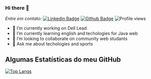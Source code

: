 ### Hi there 👋

<!--
**JardrielSousa/jardrielsousa** is a ✨ _special_ ✨ repository because its `README.md` (this file) appears on your GitHub profile.

Here are some ideas to get you started:

- 🔭 I’m currently working on Dell Lead
- 🌱 I’m currently learning english and techologies for Java web 
- 👯 I’m looking to collaborate on community web studants
- 💬 Ask me about techologies and sports
-->
*Entre em contato:*
[![Linkedin Badge](https://img.shields.io/badge/jardriel-sousa?style=flat&logo=Linkedin&logoColor=white&link=https://www.linkedin.com/in/jardriel-sousa-9a993a107/)](https://www.linkedin.com/in/jardriel-sousa-9a993a107/) [![Github Badge](https://img.shields.io/badge/-jardrielsousa-grey?style=flat&logo=github&logoColor=white&link=https://github.com/jardrielsousa/)](https://www.github.com/jardrielsousa/) ![Profile views](https://gpvc.arturio.dev/jardrielsousa)

- 🔭 I’m currently working on Dell Lead
- 🌱 I’m currently learning english and techologies for Java web 
- 👯 I’m looking to collaborate on community web studants
- 💬 Ask me about techologies and sports

## Algumas Estatísticas do meu GitHub

[![Top Langs](https://github-readme-stats.vercel.app/api/top-langs/?username=jardrielsousa&layout=compact)](https://github.com/jardrielsousa/github-readme-stats)


<!--![Pedes's github stats](https://github-readme-stats.vercel.app/api?username=pedes) -->
